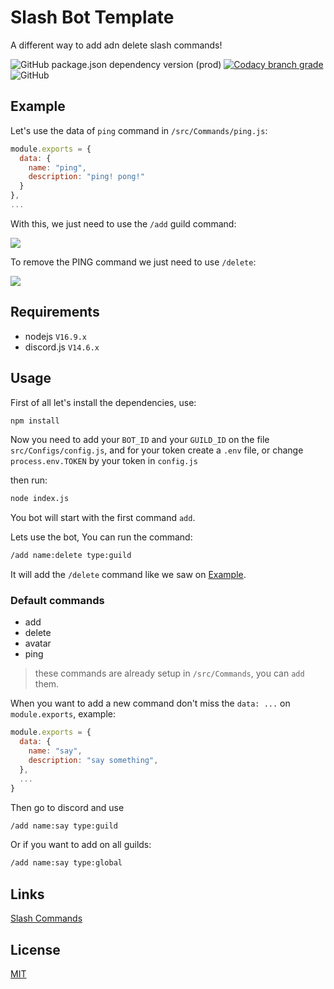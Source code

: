 # Slash Bot Template

A different way to add adn delete slash commands!

![GitHub package.json dependency version (prod)](https://img.shields.io/github/package-json/dependency-version/GuriZenit/Slash-Bot-Template/discord.js/main?style=for-the-badge)
[![Codacy branch grade](https://img.shields.io/codacy/grade/df82a32897b142fab1efeb68435eb69e/main?color=2a672d&style=for-the-badge)](https://www.codacy.com/gh/GuriZenit/slash-bot-template/dashboard?utm_source=github.com&utm_medium=referral&utm_content=GuriZenit/slash-bot-template&utm_campaign=Badge_Grade)
![GitHub](https://img.shields.io/github/license/GuriZenit/Slash-Bot-Template?color=77d374&style=for-the-badge)

## Example

Let's use the data of `ping` command in `/src/Commands/ping.js`:

```javascript
module.exports = {
  data: {
    name: "ping",
    description: "ping! pong!"
  }
},
...
```

With this, we just need to use the `/add` guild command:

![](https://i.imgur.com/RHOjui9.png)

To remove the PING command we just need to use `/delete`:

![](https://i.imgur.com/R5MqXzQ.png)

## Requirements

- nodejs `V16.9.x`
- discord.js `V14.6.x`

## Usage

First of all let's install the dependencies, use:

```bash
npm install
```

Now you need to add your `BOT_ID` and your `GUILD_ID` on the file `src/Configs/config.js`, and for your token create a `.env` file, or change `process.env.TOKEN` by your token in `config.js`

then run:

```bash
node index.js
```

You bot will start with the first command `add`.

Lets use the bot, You can run the command:

```bash
/add name:delete type:guild
```

It will add the `/delete` command like we saw on [Example](#example).

### Default commands

- add
- delete
- avatar
- ping

> these commands are already setup in `/src/Commands`, you can `add` them.

When you want to add a new command don't miss the `data: ...` on `module.exports`, example:

```js
module.exports = {
  data: {
    name: "say",
    description: "say something",
  },
  ...
}
```

Then go to discord and use

```bash
/add name:say type:guild
```

Or if you want to add on all guilds:

```bash
/add name:say type:global
```

## Links

[Slash Commands](https://discord.com/developers/docs/interactions/application-commands)

## License

[MIT](https://github.com/GuriZenit/Slash/blob/main/LICENSE)
